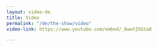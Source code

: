 ```yaml
---
layout: video-de
title: Video
permalink: "/de/the-show/video"
video-link: https://www.youtube.com/embed/_6wwtZXGta8

---
```

